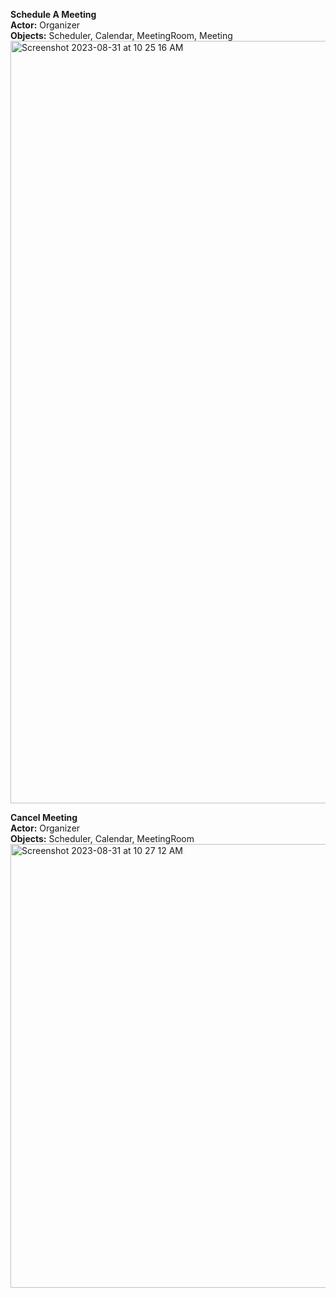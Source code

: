 **Schedule A Meeting**\
**Actor:** Organizer\
**Objects:** Scheduler, Calendar, MeetingRoom, Meeting\
<img width="1220" alt="Screenshot 2023-08-31 at 10 25 16 AM" src="https://github.com/ganesh-sadanala/LLD/assets/40536512/ef628f57-3934-47f3-a8aa-c3ed8588cf61">

**Cancel Meeting**\
**Actor:** Organizer\
**Objects:** Scheduler, Calendar, MeetingRoom\
<img width="710" alt="Screenshot 2023-08-31 at 10 27 12 AM" src="https://github.com/ganesh-sadanala/LLD/assets/40536512/c62aa692-893b-4014-9e09-9f31b3e0fe5f">
